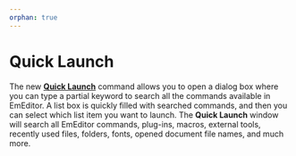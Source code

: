 ```yaml
---
orphan: true
---
```

# Quick Launch

The new **[Quick Launch](../cmd/tools/search_all_commands)** command allows you to open a dialog box where you can type a partial keyword to search all the commands available in EmEditor. A list box is quickly filled with searched commands, and then you can select which list item you want to launch. The **Quick Launch**
window will search all EmEditor commands, plug-ins, macros, external tools,
recently used files, folders, fonts, opened document file names, and much more.
